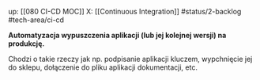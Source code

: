 up: [[080 CI-CD MOC]]
X: [[Continuous Integration]]
#status/2-backlog 
#tech-area/ci-cd 

**Automatyzacja wypuszczenia aplikacji (lub jej kolejnej wersji) na produkcję.**

Chodzi o takie rzeczy jak np. podpisanie aplikacji kluczem, wypchnięcie jej do sklepu, dołączenie do pliku aplikacji dokumentacji, etc.